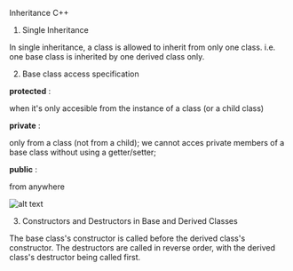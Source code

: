 Inheritance C++

1. Single Inheritance

In single inheritance, a class is allowed to inherit from only one class. i.e. one base class is inherited by one derived class only.

2. Base class access specification 

**protected** : 

when it's only accesible from the instance of a class (or a child class)

**private** :

only from a class (not from a child);
we cannot acces private members of a base class without using a getter/setter;

**public** :

from anywhere

![alt text](image-1.png)

3. Constructors and Destructors in Base and Derived Classes

The base class's constructor is called before the derived class's constructor. The destructors are called in reverse order, with the derived class's destructor being called first.